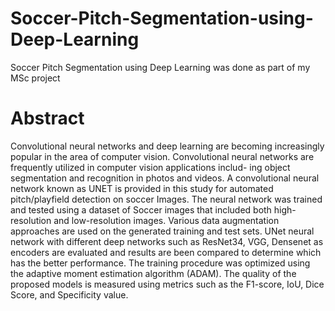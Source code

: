# Soccer-Pitch-Segmentation-using-Deep-Learning
Soccer Pitch Segmentation using Deep Learning was done as part of my MSc project


# Abstract
Convolutional neural networks and deep learning are becoming increasingly popular in the area of computer vision. Convolutional neural networks are frequently utilized in computer vision applications includ- ing object segmentation and recognition in photos and videos. A convolutional neural network known as UNET is provided in this study for automated pitch/playfield detection on soccer Images. The neural network was trained and tested using a dataset of Soccer images that included both high-resolution and low-resolution images. Various data augmentation approaches are used on the generated training and test sets. UNet neural network with different deep networks such as ResNet34, VGG, Densenet as encoders are evaluated and results are been compared to determine which has the better performance. The training procedure was optimized using the adaptive moment estimation algorithm (ADAM). The quality of the proposed models is measured using metrics such as the F1-score, IoU, Dice Score, and Specificity value.
